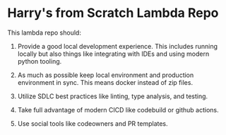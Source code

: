 # Harry's from Scratch Lambda Repo

This lambda repo should:

1. Provide a good local development experience. This includes running locally
   but also things like integrating with IDEs and using modern python tooling.

1. As much as possible keep local environment and production environment in
   sync. This means docker instead of zip files.

1. Utilize SDLC best practices like linting, type analysis, and testing.

1. Take full advantage of modern CICD like codebuild or github actions.

1. Use social tools like codeowners and PR templates.
